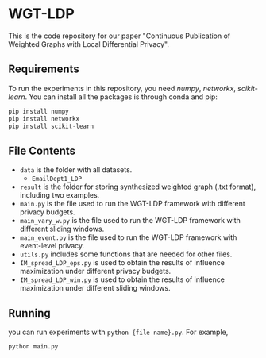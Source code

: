 # WGT-LDP
This is the code repository for our paper "Continuous Publication of Weighted Graphs with Local Differential Privacy". 
## Requirements
To run the experiments in this repository, you need *numpy*, *networkx*, *scikit-learn*. You can install all the packages is through conda and pip:
```python
pip install numpy
pip install networkx
pip install scikit-learn
```
## File Contents
- `data` is the folder with all datasets.
  - `EmailDept1_LDP` 
- `result` is the folder for storing synthesized weighted graph (.txt format), including two examples.
- `main.py` is the file used to run the WGT-LDP framework with different privacy budgets.
- `main_vary_w.py` is the file used to run the WGT-LDP framework with different sliding windows.
- `main_event.py` is the file used to run the WGT-LDP framework with event-level privacy.
- `utils.py` includes some functions that are needed for other files.
- `IM_spread_LDP_eps.py` is used to obtain the results of influence maximization under different privacy budgets.
- `IM_spread_LDP_win.py` is used to obtain the results of influence maximization under different sliding windows.
## Running
you can run experiments with `python {file name}.py`. For example,
```python
python main.py
```
